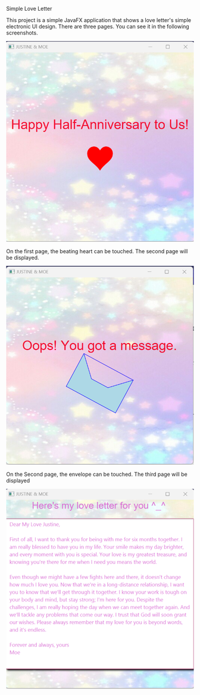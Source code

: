 Simple Love Letter 

This project is a simple JavaFX application that shows a love letter's simple electronic UI design.
There are three pages. You can see it in the following screenshots.


![Screenshot 1](screenshots/ss1.png)

On the first page, the beating heart can be touched. The second page will be displayed.


![Screenshot 2](screenshots/ss2.png)

On the Second page, the envelope can be touched. The third page will be displayed


![Screenshot 3](screenshots/ss3.png)


